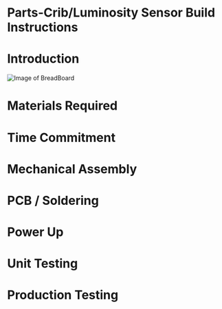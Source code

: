 # Parts-Crib/Luminosity Sensor Build Instructions

# Introduction 
![Image of BreadBoard](blob:null/aa8c28ac-045e-4a62-9c98-775e0080e9d7)

# Materials Required

# Time Commitment

# Mechanical Assembly

# PCB / Soldering

# Power Up

# Unit Testing

# Production Testing
